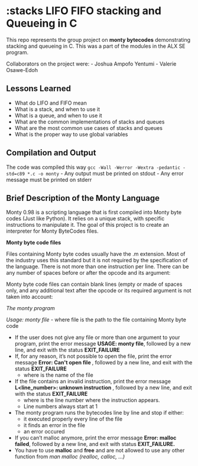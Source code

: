 # :stacks LIFO FIFO stacking and Queueing in C

This repo represents the group project on **monty bytecodes** demonstrating stacking and queueing in C. This was a part of the modules in the ALX SE program.

Collaborators on the project were:
	- Joshua Ampofo Yentumi
	- Valerie Osawe-Edoh

## Lessons Learned
- What do LIFO and FIFO mean
- What is a stack, and when to use it
- What is a queue, and when to use it
- What are the common implementations of stacks and queues
- What are the most common use cases of stacks and queues
- What is the proper way to use global variables

## Compilation and Output

The code was compiled this way
`gcc -Wall -Werror -Wextra -pedantic -std=c89 *.c -o monty`
	- Any output must be printed on stdout
	- Any error message must be printed on stderr

## Brief Description of the Monty Language

Monty 0.98 is a scripting language that is first compiled into Monty byte codes (Just like Python). It relies on a unique stack, with specific instructions to manipulate it. The goal of this project is to create an interpreter for Monty ByteCodes files.

**Monty byte code files**

Files containing Monty byte codes usually have the .m extension. Most of the industry uses this standard but it is not required by the specification of the language. There is not more than one instruction per line. There can be any number of spaces before or after the opcode and its argument:

Monty byte code files can contain blank lines (empty or made of spaces only, and any additional text after the opcode or its required argument is not taken into account:

*The monty program*

*Usage: monty file*
	- where file is the path to the file containing Monty byte code
- If the user does not give any file or more than one argument to your program, print the error message **USAGE: monty file**, followed by a new line, and exit with the status **EXIT_FAILURE**
- If, for any reason, it’s not possible to open the file, print the error message **Error: Can't open file <file>**, followed by a new line, and exit with the status **EXIT_FAILURE**
	- where *<file>* is the name of the file
- If the file contains an invalid instruction, print the error message **L<line_number>: unknown instruction <opcode>**, followed by a new line, and exit with the status **EXIT_FAILURE**
	- where is the line number where the instruction appears.
	- Line numbers always start at 1
- The monty program runs the bytecodes line by line and stop if either:
	- it executed properly every line of the file
	- it finds an error in the file
	- an error occured
- If you can’t malloc anymore, print the error message **Error: malloc failed**, followed by a new line, and exit with status **EXIT_FAILURE.**
- You have to use **malloc** and **free** and are not allowed to use any other function from *man malloc* *(realloc, calloc, …)*
